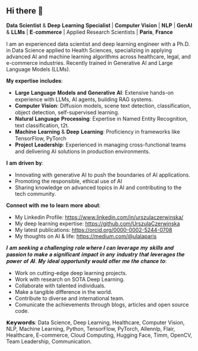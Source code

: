 ## Hi there 👋

𝐃𝐚𝐭𝐚 𝐒𝐜𝐢𝐞𝐧𝐭𝐢𝐬𝐭 & 𝐃𝐞𝐞𝐩 𝐋𝐞𝐚𝐫𝐧𝐢𝐧𝐠 𝐒𝐩𝐞𝐜𝐢𝐚𝐥𝐢𝐬𝐭 | 𝐂𝐨𝐦𝐩𝐮𝐭𝐞𝐫 𝐕𝐢𝐬𝐢𝐨𝐧 | 𝐍𝐋𝐏 | 𝐆𝐞𝐧𝐀𝐈 & 𝐋𝐋𝐌𝐬 | 𝐄-𝐜𝐨𝐦𝐦𝐞𝐫𝐜𝐞 | Applied Research Scientists | 𝐏𝐚𝐫𝐢𝐬, 𝐅𝐫𝐚𝐧𝐜𝐞

I am an experienced data scientist and deep learning engineer with a Ph.D. in Data Science applied to Health Sciences, specializing in applying advanced AI and machine learning algorithms across healthcare, legal, and e-commerce industries. Recently trained in Generative AI and Large Language Models (LLMs).

𝐌𝐲 𝐞𝐱𝐩𝐞𝐫𝐭𝐢𝐬𝐞 𝐢𝐧𝐜𝐥𝐮𝐝𝐞𝐬:

* 𝐋𝐚𝐫𝐠𝐞 𝐋𝐚𝐧𝐠𝐮𝐚𝐠𝐞 𝐌𝐨𝐝𝐞𝐥𝐬 𝐚𝐧𝐝 𝐆𝐞𝐧𝐞𝐫𝐚𝐭𝐢𝐯𝐞 𝐀𝐈: Extensive hands-on experience with LLMs, AI agents, building RAG systems.
* 𝐂𝐨𝐦𝐩𝐮𝐭𝐞𝐫 𝐕𝐢𝐬𝐢𝐨𝐧: Diffusion models, scene text detection, classification, object detection, self-supervised learning.
* 𝐍𝐚𝐭𝐮𝐫𝐚𝐥 𝐋𝐚𝐧𝐠𝐮𝐚𝐠𝐞 𝐏𝐫𝐨𝐜𝐞𝐬𝐬𝐢𝐧𝐠: Expertise in Named Entity Recognition, text classification, t2t.
* 𝐌𝐚𝐜𝐡𝐢𝐧𝐞 𝐋𝐞𝐚𝐫𝐧𝐢𝐧𝐠 & 𝐃𝐞𝐞𝐩 𝐋𝐞𝐚𝐫𝐧𝐢𝐧𝐠: Proficiency in frameworks like TensorFlow, PyTorch
* 𝐏𝐫𝐨𝐣𝐞𝐜𝐭 𝐋𝐞𝐚𝐝𝐞𝐫𝐬𝐡𝐢𝐩: Experienced in managing cross-functional teams and delivering AI solutions in production environments.

𝐈 𝐚𝐦 𝐝𝐫𝐢𝐯𝐞𝐧 𝐛𝐲:

* Innovating with generative AI to push the boundaries of AI applications.
* Promoting the responsible, ethical use of AI
* Sharing knowledge on advanced topics in AI and contributing to the tech community.

𝐂𝐨𝐧𝐧𝐞𝐜𝐭 𝐰𝐢𝐭𝐡 𝐦𝐞 𝐭𝐨 𝐥𝐞𝐚𝐫𝐧 𝐦𝐨𝐫𝐞 𝐚𝐛𝐨𝐮𝐭:

* My Linkedin Profile: https://www.linkedin.com/in/urszulaczerwinska/
* My deep learning expertise: https://github.com/UrszulaCzerwinska
* My latest publications: https://orcid.org/0000-0002-5244-0708 
* My thoughts on AI & life: https://medium.com/@ulalaparis


𝑰 𝒂𝒎 𝒔𝒆𝒆𝒌𝒊𝒏𝒈 𝒂 𝒄𝒉𝒂𝒍𝒍𝒆𝒏𝒈𝒊𝒏𝒈 𝒓𝒐𝒍𝒆 𝒘𝒉𝒆𝒓𝒆 𝑰 𝒄𝒂𝒏 𝒍𝒆𝒗𝒆𝒓𝒂𝒈𝒆 𝒎𝒚 𝒔𝒌𝒊𝒍𝒍𝒔 𝒂𝒏𝒅 𝒑𝒂𝒔𝒔𝒊𝒐𝒏 𝒕𝒐 𝒎𝒂𝒌𝒆 𝒂 𝒔𝒊𝒈𝒏𝒊𝒇𝒊𝒄𝒂𝒏𝒕 𝒊𝒎𝒑𝒂𝒄𝒕 𝒊𝒏 𝒂𝒏𝒚 𝒊𝒏𝒅𝒖𝒔𝒕𝒓𝒚 𝒕𝒉𝒂𝒕 𝒍𝒆𝒗𝒆𝒓𝒂𝒈𝒆𝒔 𝒕𝒉𝒆 𝒑𝒐𝒘𝒆𝒓 𝒐𝒇 𝑨𝑰. 𝑴𝒚 𝒊𝒅𝒆𝒂𝒍 𝒐𝒑𝒑𝒐𝒓𝒕𝒖𝒏𝒊𝒕𝒚 𝒘𝒐𝒖𝒍𝒅 𝒐𝒇𝒇𝒆𝒓 𝒎𝒆 𝒕𝒉𝒆 𝒄𝒉𝒂𝒏𝒄𝒆 𝒕𝒐:

* Work on cutting-edge deep learning projects.
* Work with research on SOTA Deep Learning.
* Collaborate with talented individuals.
* Make a tangible difference in the world.
* Contribute to diverse and international team.
* Comunicate the achievements through blogs, articles and open source code.

𝗞𝗲𝘆𝘄𝗼𝗿𝗱𝘀: Data Science, Deep Learning, Healthcare, Computer Vision, NLP, Machine Learning, Python, TensorFlow, PyTorch, Allennlp, Flair, Healthcare, E-commerce, Cloud Computing, Hugging Face, Timm, OpenCV, Team Leadership, Communication.
